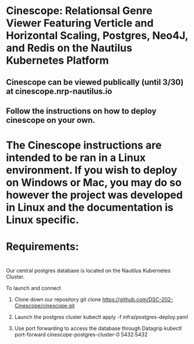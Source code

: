 # Cinescope: Relationsal Genre Viewer Featuring Verticle and Horizontal Scaling, Postgres, Neo4J, and Redis on the Nautilus Kubernetes Platform
## Cinescope can be viewed publically (until 3/30) at cinescope.nrp-nautilus.io

## Follow the instructions on how to deploy cinescope on your own.

# The Cinescope instructions are intended to be ran in a Linux environment. If you wish to deploy on Windows or Mac, you may do so however the project was developed in Linux and the documentation is Linux specific. 

# Requirements:
# 


Our central postgres database is located on the Nautilus Kubernetes Cluster.

To launch and connect
1) Clone down our repository
git clone https://github.com/DSC-202-Cinescope/cinescope.git

2) Launch the postgres cluster
kubectl apply -f infra/postgres-deploy.yaml

3) Use port forwarding to access the database through Datagrip
kubectl port-forward cinescope-postgres-cluster-0 5432:5432 

